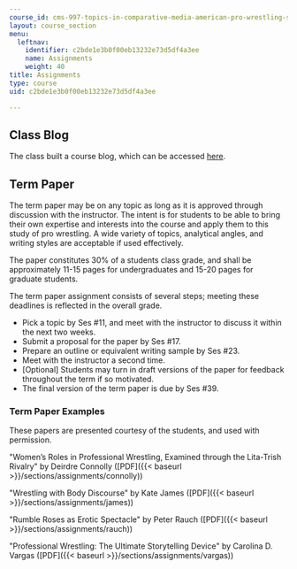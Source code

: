```yaml
---
course_id: cms-997-topics-in-comparative-media-american-pro-wrestling-spring-2007
layout: course_section
menu:
  leftnav:
    identifier: c2bde1e3b0f00eb13232e73d5df4a3ee
    name: Assignments
    weight: 40
title: Assignments
type: course
uid: c2bde1e3b0f00eb13232e73d5df4a3ee

---
```


Class Blog
----------

The class built a course blog, which can be accessed [here](http://mitcmsprowrestling.blogspot.com/).

Term Paper
----------

The term paper may be on any topic as long as it is approved through discussion with the instructor. The intent is for students to be able to bring their own expertise and interests into the course and apply them to this study of pro wrestling. A wide variety of topics, analytical angles, and writing styles are acceptable if used effectively.

The paper constitutes 30% of a students class grade, and shall be approximately 11-15 pages for undergraduates and 15-20 pages for graduate students.

The term paper assignment consists of several steps; meeting these deadlines is reflected in the overall grade.

*   Pick a topic by Ses #11, and meet with the instructor to discuss it within the next two weeks.
*   Submit a proposal for the paper by Ses #17.
*   Prepare an outline or equivalent writing sample by Ses #23.
*   Meet with the instructor a second time.
*   \[Optional\] Students may turn in draft versions of the paper for feedback throughout the term if so motivated.
*   The final version of the term paper is due by Ses #39.

### Term Paper Examples

These papers are presented courtesy of the students, and used with permission.

"Women’s Roles in Professional Wrestling, Examined through the Lita-Trish Rivalry" by Deirdre Connolly ([PDF]({{< baseurl >}}/sections/assignments/connolly))

"Wrestling with Body Discourse" by Kate James ([PDF]({{< baseurl >}}/sections/assignments/james))

"Rumble Roses as Erotic Spectacle" by Peter Rauch ([PDF]({{< baseurl >}}/sections/assignments/rauch))

"Professional Wrestling: The Ultimate Storytelling Device" by Carolina D. Vargas ([PDF]({{< baseurl >}}/sections/assignments/vargas))